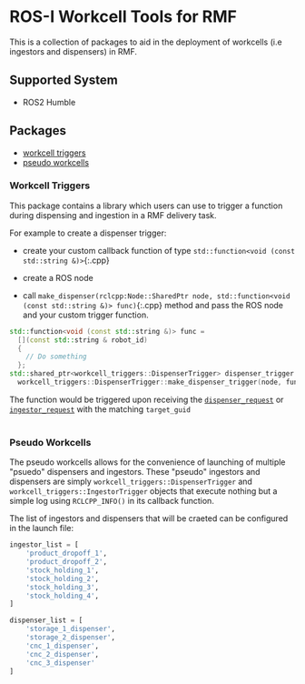 # ROS-I Workcell Tools for RMF
This is a collection of packages to aid in the deployment of workcells (i.e ingestors and dispensers) in RMF.

## Supported System
* ROS2 Humble

## Packages
* [workcell triggers](#workcell-triggers)
* [pseudo workcells](#pseudo-workcells)

### Workcell Triggers
This package contains a library which users can use to trigger a function during dispensing and ingestion in a RMF delivery task.

For example to create a dispenser trigger:
* create your custom callback function of type `std::function<void (const std::string &)>`{:.cpp}

* create a ROS node
* call `make_dispenser(rclcpp:Node::SharedPtr node, std::function<void (const std::string &)> func)`{:.cpp} method and pass the ROS node and your custom trigger function.
```cpp
std::function<void (const std::string &)> func =
  [](const std::string & robot_id)
  {
    // Do something
  };
std::shared_ptr<workcell_triggers::DispenserTrigger> dispenser_trigger =
  workcell_triggers::DispenserTrigger::make_dispenser_trigger(node, func);
```

The function would be triggered upon receiving the [`dispenser_request`](https://github.com/open-rmf/rmf_internal_msgs/blob/main/rmf_dispenser_msgs/msg/DispenserRequest.msg) or [`ingestor_request`](https://github.com/open-rmf/rmf_internal_msgs/blob/main/rmf_ingestor_msgs/msg/IngestorRequest.msg) with the matching `target_guid`
<br></br>

### Pseudo Workcells
The pseudo workcells allows for the convenience of launching of multiple "psuedo" dispensers and ingestors. These "pseudo" ingestors and dispensers are simply `workcell_triggers::DispenserTrigger` and `workcell_triggers::IngestorTrigger` objects that execute nothing but a simple log using `RCLCPP_INFO()` in its callback function.

The list of ingestors and dispensers that will be craeted can be configured in the launch file:
```python
ingestor_list = [
    'product_dropoff_1',
    'product_dropoff_2',
    'stock_holding_1',
    'stock_holding_2',
    'stock_holding_3',
    'stock_holding_4',
]

dispenser_list = [
    'storage_1_dispenser',
    'storage_2_dispenser',
    'cnc_1_dispenser',
    'cnc_2_dispenser',
    'cnc_3_dispenser'
]
```
